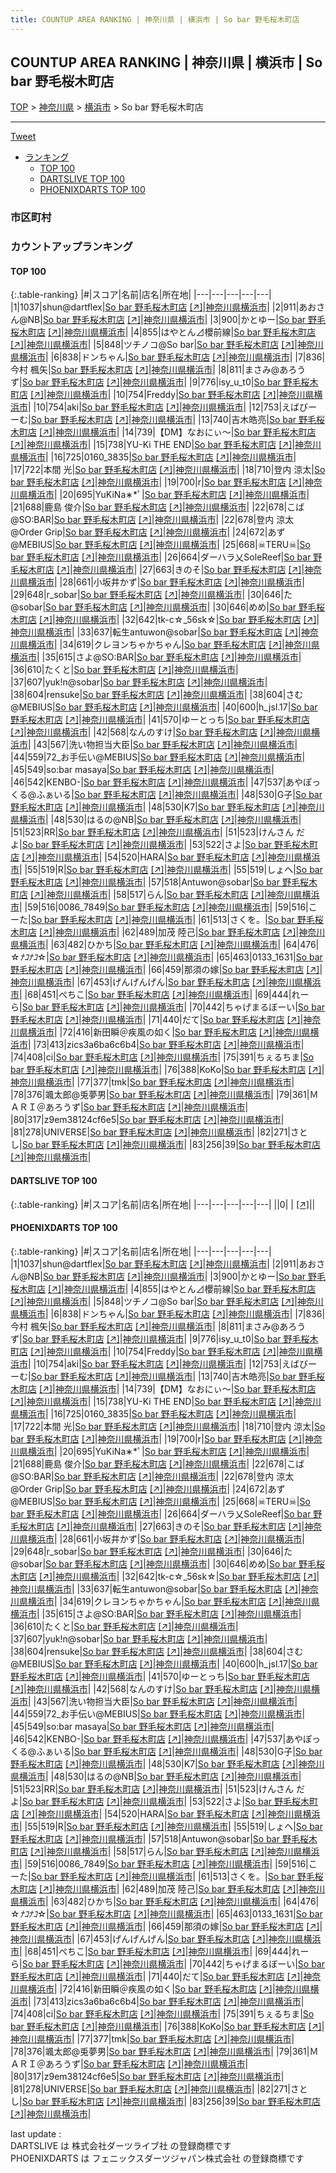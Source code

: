```yaml
---
title: COUNTUP AREA RANKING | 神奈川県 | 横浜市 | So bar 野毛桜木町店
---
```

## COUNTUP AREA RANKING | 神奈川県 | 横浜市 | So bar 野毛桜木町店

[TOP](/darts/rank/) > [神奈川県](/darts/rank/神奈川県/) > [横浜市](/darts/rank/神奈川県/横浜市/) > So bar 野毛桜木町店

___

<a href="https://twitter.com/share?ref_src=twsrc%5Etfw" data-text="COUNTUP AREA RANKING | 神奈川県横浜市So bar 野毛桜木町店" class="twitter-share-button" data-hashtags="DARTSLIVE,PHOENIXDARTS,darts,ダーツ" data-show-count="false">Tweet</a>

* [ランキング](#カウントアップランキング)
    * [TOP 100](#top-100)
    * [DARTSLIVE TOP 100](#dartslive-top-100)
    * [PHOENIXDARTS TOP 100](#phoenixdarts-top-100)

### 市区町村

<ul>

</ul>

### カウントアップランキング

#### TOP 100



{:.table-ranking}
|#|スコア|名前|店名|所在地|
|---|---|---|---|---|
|1|1037|<span class="rank-name-pd">shun@dartflex</span>|<a href="/darts/rank/shops/92137.html">So bar 野毛桜木町店</a> <a href="https://vs.phoenixdarts.com/jp/shop/shopDetailInfo/s_92137?s_seq=92137">[↗]</a>|<a href="/darts/rank/神奈川県/横浜市">神奈川県横浜市</a>|
|2|911|<span class="rank-name-pd">あおさん@NB</span>|<a href="/darts/rank/shops/92137.html">So bar 野毛桜木町店</a> <a href="https://vs.phoenixdarts.com/jp/shop/shopDetailInfo/s_92137?s_seq=92137">[↗]</a>|<a href="/darts/rank/神奈川県/横浜市">神奈川県横浜市</a>|
|3|900|<span class="rank-name-pd">かとゆー</span>|<a href="/darts/rank/shops/92137.html">So bar 野毛桜木町店</a> <a href="https://vs.phoenixdarts.com/jp/shop/shopDetailInfo/s_92137?s_seq=92137">[↗]</a>|<a href="/darts/rank/神奈川県/横浜市">神奈川県横浜市</a>|
|4|855|<span class="rank-name-pd">はやとん⊿櫻前線</span>|<a href="/darts/rank/shops/92137.html">So bar 野毛桜木町店</a> <a href="https://vs.phoenixdarts.com/jp/shop/shopDetailInfo/s_92137?s_seq=92137">[↗]</a>|<a href="/darts/rank/神奈川県/横浜市">神奈川県横浜市</a>|
|5|848|<span class="rank-name-pd">ツチノコ@So bar</span>|<a href="/darts/rank/shops/92137.html">So bar 野毛桜木町店</a> <a href="https://vs.phoenixdarts.com/jp/shop/shopDetailInfo/s_92137?s_seq=92137">[↗]</a>|<a href="/darts/rank/神奈川県/横浜市">神奈川県横浜市</a>|
|6|838|<span class="rank-name-pd">ドンちゃん</span>|<a href="/darts/rank/shops/92137.html">So bar 野毛桜木町店</a> <a href="https://vs.phoenixdarts.com/jp/shop/shopDetailInfo/s_92137?s_seq=92137">[↗]</a>|<a href="/darts/rank/神奈川県/横浜市">神奈川県横浜市</a>|
|7|836|<span class="rank-name-pd"><span class="pro-icon-pd"></span>今村 楓矢</span>|<a href="/darts/rank/shops/92137.html">So bar 野毛桜木町店</a> <a href="https://vs.phoenixdarts.com/jp/shop/shopDetailInfo/s_92137?s_seq=92137">[↗]</a>|<a href="/darts/rank/神奈川県/横浜市">神奈川県横浜市</a>|
|8|811|<span class="rank-name-pd">まさみ@あろうず</span>|<a href="/darts/rank/shops/92137.html">So bar 野毛桜木町店</a> <a href="https://vs.phoenixdarts.com/jp/shop/shopDetailInfo/s_92137?s_seq=92137">[↗]</a>|<a href="/darts/rank/神奈川県/横浜市">神奈川県横浜市</a>|
|9|776|<span class="rank-name-pd">isy_u_t0</span>|<a href="/darts/rank/shops/92137.html">So bar 野毛桜木町店</a> <a href="https://vs.phoenixdarts.com/jp/shop/shopDetailInfo/s_92137?s_seq=92137">[↗]</a>|<a href="/darts/rank/神奈川県/横浜市">神奈川県横浜市</a>|
|10|754|<span class="rank-name-pd">Freddy</span>|<a href="/darts/rank/shops/92137.html">So bar 野毛桜木町店</a> <a href="https://vs.phoenixdarts.com/jp/shop/shopDetailInfo/s_92137?s_seq=92137">[↗]</a>|<a href="/darts/rank/神奈川県/横浜市">神奈川県横浜市</a>|
|10|754|<span class="rank-name-pd">aki</span>|<a href="/darts/rank/shops/92137.html">So bar 野毛桜木町店</a> <a href="https://vs.phoenixdarts.com/jp/shop/shopDetailInfo/s_92137?s_seq=92137">[↗]</a>|<a href="/darts/rank/神奈川県/横浜市">神奈川県横浜市</a>|
|12|753|<span class="rank-name-pd">えばびーーむ</span>|<a href="/darts/rank/shops/92137.html">So bar 野毛桜木町店</a> <a href="https://vs.phoenixdarts.com/jp/shop/shopDetailInfo/s_92137?s_seq=92137">[↗]</a>|<a href="/darts/rank/神奈川県/横浜市">神奈川県横浜市</a>|
|13|740|<span class="rank-name-pd">吉木皓亮</span>|<a href="/darts/rank/shops/92137.html">So bar 野毛桜木町店</a> <a href="https://vs.phoenixdarts.com/jp/shop/shopDetailInfo/s_92137?s_seq=92137">[↗]</a>|<a href="/darts/rank/神奈川県/横浜市">神奈川県横浜市</a>|
|14|739|<span class="rank-name-pd">【DM】なおにぃ～</span>|<a href="/darts/rank/shops/92137.html">So bar 野毛桜木町店</a> <a href="https://vs.phoenixdarts.com/jp/shop/shopDetailInfo/s_92137?s_seq=92137">[↗]</a>|<a href="/darts/rank/神奈川県/横浜市">神奈川県横浜市</a>|
|15|738|<span class="rank-name-pd">YU-Ki THE END</span>|<a href="/darts/rank/shops/92137.html">So bar 野毛桜木町店</a> <a href="https://vs.phoenixdarts.com/jp/shop/shopDetailInfo/s_92137?s_seq=92137">[↗]</a>|<a href="/darts/rank/神奈川県/横浜市">神奈川県横浜市</a>|
|16|725|<span class="rank-name-pd">0160_3835</span>|<a href="/darts/rank/shops/92137.html">So bar 野毛桜木町店</a> <a href="https://vs.phoenixdarts.com/jp/shop/shopDetailInfo/s_92137?s_seq=92137">[↗]</a>|<a href="/darts/rank/神奈川県/横浜市">神奈川県横浜市</a>|
|17|722|<span class="rank-name-pd"><span class="pro-icon-pd"></span>本間 光</span>|<a href="/darts/rank/shops/92137.html">So bar 野毛桜木町店</a> <a href="https://vs.phoenixdarts.com/jp/shop/shopDetailInfo/s_92137?s_seq=92137">[↗]</a>|<a href="/darts/rank/神奈川県/横浜市">神奈川県横浜市</a>|
|18|710|<span class="rank-name-pd"><span class="pro-icon-pd"></span>登内 涼太</span>|<a href="/darts/rank/shops/92137.html">So bar 野毛桜木町店</a> <a href="https://vs.phoenixdarts.com/jp/shop/shopDetailInfo/s_92137?s_seq=92137">[↗]</a>|<a href="/darts/rank/神奈川県/横浜市">神奈川県横浜市</a>|
|19|700|<span class="rank-name-pd">r</span>|<a href="/darts/rank/shops/92137.html">So bar 野毛桜木町店</a> <a href="https://vs.phoenixdarts.com/jp/shop/shopDetailInfo/s_92137?s_seq=92137">[↗]</a>|<a href="/darts/rank/神奈川県/横浜市">神奈川県横浜市</a>|
|20|695|<span class="rank-name-pd">YuKiNa∗*ﾟ</span>|<a href="/darts/rank/shops/92137.html">So bar 野毛桜木町店</a> <a href="https://vs.phoenixdarts.com/jp/shop/shopDetailInfo/s_92137?s_seq=92137">[↗]</a>|<a href="/darts/rank/神奈川県/横浜市">神奈川県横浜市</a>|
|21|688|<span class="rank-name-pd"><span class="pro-icon-pd"></span>鹿島 俊介</span>|<a href="/darts/rank/shops/92137.html">So bar 野毛桜木町店</a> <a href="https://vs.phoenixdarts.com/jp/shop/shopDetailInfo/s_92137?s_seq=92137">[↗]</a>|<a href="/darts/rank/神奈川県/横浜市">神奈川県横浜市</a>|
|22|678|<span class="rank-name-pd">こば@SO:BAR</span>|<a href="/darts/rank/shops/92137.html">So bar 野毛桜木町店</a> <a href="https://vs.phoenixdarts.com/jp/shop/shopDetailInfo/s_92137?s_seq=92137">[↗]</a>|<a href="/darts/rank/神奈川県/横浜市">神奈川県横浜市</a>|
|22|678|<span class="rank-name-pd">登内 涼太@Order Grip</span>|<a href="/darts/rank/shops/92137.html">So bar 野毛桜木町店</a> <a href="https://vs.phoenixdarts.com/jp/shop/shopDetailInfo/s_92137?s_seq=92137">[↗]</a>|<a href="/darts/rank/神奈川県/横浜市">神奈川県横浜市</a>|
|24|672|<span class="rank-name-pd">あず@MEBIUS</span>|<a href="/darts/rank/shops/92137.html">So bar 野毛桜木町店</a> <a href="https://vs.phoenixdarts.com/jp/shop/shopDetailInfo/s_92137?s_seq=92137">[↗]</a>|<a href="/darts/rank/神奈川県/横浜市">神奈川県横浜市</a>|
|25|668|<span class="rank-name-pd">☠TERU☠</span>|<a href="/darts/rank/shops/92137.html">So bar 野毛桜木町店</a> <a href="https://vs.phoenixdarts.com/jp/shop/shopDetailInfo/s_92137?s_seq=92137">[↗]</a>|<a href="/darts/rank/神奈川県/横浜市">神奈川県横浜市</a>|
|26|664|<span class="rank-name-pd">ダーハラ乂SoleReef</span>|<a href="/darts/rank/shops/92137.html">So bar 野毛桜木町店</a> <a href="https://vs.phoenixdarts.com/jp/shop/shopDetailInfo/s_92137?s_seq=92137">[↗]</a>|<a href="/darts/rank/神奈川県/横浜市">神奈川県横浜市</a>|
|27|663|<span class="rank-name-pd">きのそ</span>|<a href="/darts/rank/shops/92137.html">So bar 野毛桜木町店</a> <a href="https://vs.phoenixdarts.com/jp/shop/shopDetailInfo/s_92137?s_seq=92137">[↗]</a>|<a href="/darts/rank/神奈川県/横浜市">神奈川県横浜市</a>|
|28|661|<span class="rank-name-pd">小坂井かず</span>|<a href="/darts/rank/shops/92137.html">So bar 野毛桜木町店</a> <a href="https://vs.phoenixdarts.com/jp/shop/shopDetailInfo/s_92137?s_seq=92137">[↗]</a>|<a href="/darts/rank/神奈川県/横浜市">神奈川県横浜市</a>|
|29|648|<span class="rank-name-pd">r_sobar</span>|<a href="/darts/rank/shops/92137.html">So bar 野毛桜木町店</a> <a href="https://vs.phoenixdarts.com/jp/shop/shopDetailInfo/s_92137?s_seq=92137">[↗]</a>|<a href="/darts/rank/神奈川県/横浜市">神奈川県横浜市</a>|
|30|646|<span class="rank-name-pd">た@sobar</span>|<a href="/darts/rank/shops/92137.html">So bar 野毛桜木町店</a> <a href="https://vs.phoenixdarts.com/jp/shop/shopDetailInfo/s_92137?s_seq=92137">[↗]</a>|<a href="/darts/rank/神奈川県/横浜市">神奈川県横浜市</a>|
|30|646|<span class="rank-name-pd">めめ</span>|<a href="/darts/rank/shops/92137.html">So bar 野毛桜木町店</a> <a href="https://vs.phoenixdarts.com/jp/shop/shopDetailInfo/s_92137?s_seq=92137">[↗]</a>|<a href="/darts/rank/神奈川県/横浜市">神奈川県横浜市</a>|
|32|642|<span class="rank-name-pd">tk-c☆_56sk☆</span>|<a href="/darts/rank/shops/92137.html">So bar 野毛桜木町店</a> <a href="https://vs.phoenixdarts.com/jp/shop/shopDetailInfo/s_92137?s_seq=92137">[↗]</a>|<a href="/darts/rank/神奈川県/横浜市">神奈川県横浜市</a>|
|33|637|<span class="rank-name-pd">転生antuwon@sobar</span>|<a href="/darts/rank/shops/92137.html">So bar 野毛桜木町店</a> <a href="https://vs.phoenixdarts.com/jp/shop/shopDetailInfo/s_92137?s_seq=92137">[↗]</a>|<a href="/darts/rank/神奈川県/横浜市">神奈川県横浜市</a>|
|34|619|<span class="rank-name-pd">クレヨンちゃかちゃん</span>|<a href="/darts/rank/shops/92137.html">So bar 野毛桜木町店</a> <a href="https://vs.phoenixdarts.com/jp/shop/shopDetailInfo/s_92137?s_seq=92137">[↗]</a>|<a href="/darts/rank/神奈川県/横浜市">神奈川県横浜市</a>|
|35|615|<span class="rank-name-pd">さよ@SO:BAR</span>|<a href="/darts/rank/shops/92137.html">So bar 野毛桜木町店</a> <a href="https://vs.phoenixdarts.com/jp/shop/shopDetailInfo/s_92137?s_seq=92137">[↗]</a>|<a href="/darts/rank/神奈川県/横浜市">神奈川県横浜市</a>|
|36|610|<span class="rank-name-pd">たくと</span>|<a href="/darts/rank/shops/92137.html">So bar 野毛桜木町店</a> <a href="https://vs.phoenixdarts.com/jp/shop/shopDetailInfo/s_92137?s_seq=92137">[↗]</a>|<a href="/darts/rank/神奈川県/横浜市">神奈川県横浜市</a>|
|37|607|<span class="rank-name-pd">yuk!n@sobar</span>|<a href="/darts/rank/shops/92137.html">So bar 野毛桜木町店</a> <a href="https://vs.phoenixdarts.com/jp/shop/shopDetailInfo/s_92137?s_seq=92137">[↗]</a>|<a href="/darts/rank/神奈川県/横浜市">神奈川県横浜市</a>|
|38|604|<span class="rank-name-pd">rensuke</span>|<a href="/darts/rank/shops/92137.html">So bar 野毛桜木町店</a> <a href="https://vs.phoenixdarts.com/jp/shop/shopDetailInfo/s_92137?s_seq=92137">[↗]</a>|<a href="/darts/rank/神奈川県/横浜市">神奈川県横浜市</a>|
|38|604|<span class="rank-name-pd">さむ@MEBIUS</span>|<a href="/darts/rank/shops/92137.html">So bar 野毛桜木町店</a> <a href="https://vs.phoenixdarts.com/jp/shop/shopDetailInfo/s_92137?s_seq=92137">[↗]</a>|<a href="/darts/rank/神奈川県/横浜市">神奈川県横浜市</a>|
|40|600|<span class="rank-name-pd">h_jsl.17</span>|<a href="/darts/rank/shops/92137.html">So bar 野毛桜木町店</a> <a href="https://vs.phoenixdarts.com/jp/shop/shopDetailInfo/s_92137?s_seq=92137">[↗]</a>|<a href="/darts/rank/神奈川県/横浜市">神奈川県横浜市</a>|
|41|570|<span class="rank-name-pd">ゆーとっち</span>|<a href="/darts/rank/shops/92137.html">So bar 野毛桜木町店</a> <a href="https://vs.phoenixdarts.com/jp/shop/shopDetailInfo/s_92137?s_seq=92137">[↗]</a>|<a href="/darts/rank/神奈川県/横浜市">神奈川県横浜市</a>|
|42|568|<span class="rank-name-pd">なんのすけ</span>|<a href="/darts/rank/shops/92137.html">So bar 野毛桜木町店</a> <a href="https://vs.phoenixdarts.com/jp/shop/shopDetailInfo/s_92137?s_seq=92137">[↗]</a>|<a href="/darts/rank/神奈川県/横浜市">神奈川県横浜市</a>|
|43|567|<span class="rank-name-pd">洗い物担当大臣</span>|<a href="/darts/rank/shops/92137.html">So bar 野毛桜木町店</a> <a href="https://vs.phoenixdarts.com/jp/shop/shopDetailInfo/s_92137?s_seq=92137">[↗]</a>|<a href="/darts/rank/神奈川県/横浜市">神奈川県横浜市</a>|
|44|559|<span class="rank-name-pd">72_お手伝い@MEBIUS</span>|<a href="/darts/rank/shops/92137.html">So bar 野毛桜木町店</a> <a href="https://vs.phoenixdarts.com/jp/shop/shopDetailInfo/s_92137?s_seq=92137">[↗]</a>|<a href="/darts/rank/神奈川県/横浜市">神奈川県横浜市</a>|
|45|549|<span class="rank-name-pd">so:bar masaya</span>|<a href="/darts/rank/shops/92137.html">So bar 野毛桜木町店</a> <a href="https://vs.phoenixdarts.com/jp/shop/shopDetailInfo/s_92137?s_seq=92137">[↗]</a>|<a href="/darts/rank/神奈川県/横浜市">神奈川県横浜市</a>|
|46|542|<span class="rank-name-pd">KENBO-</span>|<a href="/darts/rank/shops/92137.html">So bar 野毛桜木町店</a> <a href="https://vs.phoenixdarts.com/jp/shop/shopDetailInfo/s_92137?s_seq=92137">[↗]</a>|<a href="/darts/rank/神奈川県/横浜市">神奈川県横浜市</a>|
|47|537|<span class="rank-name-pd">あやぽっくる@ふぁいる</span>|<a href="/darts/rank/shops/92137.html">So bar 野毛桜木町店</a> <a href="https://vs.phoenixdarts.com/jp/shop/shopDetailInfo/s_92137?s_seq=92137">[↗]</a>|<a href="/darts/rank/神奈川県/横浜市">神奈川県横浜市</a>|
|48|530|<span class="rank-name-pd">G子</span>|<a href="/darts/rank/shops/92137.html">So bar 野毛桜木町店</a> <a href="https://vs.phoenixdarts.com/jp/shop/shopDetailInfo/s_92137?s_seq=92137">[↗]</a>|<a href="/darts/rank/神奈川県/横浜市">神奈川県横浜市</a>|
|48|530|<span class="rank-name-pd">K7</span>|<a href="/darts/rank/shops/92137.html">So bar 野毛桜木町店</a> <a href="https://vs.phoenixdarts.com/jp/shop/shopDetailInfo/s_92137?s_seq=92137">[↗]</a>|<a href="/darts/rank/神奈川県/横浜市">神奈川県横浜市</a>|
|48|530|<span class="rank-name-pd">はるの@NB</span>|<a href="/darts/rank/shops/92137.html">So bar 野毛桜木町店</a> <a href="https://vs.phoenixdarts.com/jp/shop/shopDetailInfo/s_92137?s_seq=92137">[↗]</a>|<a href="/darts/rank/神奈川県/横浜市">神奈川県横浜市</a>|
|51|523|<span class="rank-name-pd">RR</span>|<a href="/darts/rank/shops/92137.html">So bar 野毛桜木町店</a> <a href="https://vs.phoenixdarts.com/jp/shop/shopDetailInfo/s_92137?s_seq=92137">[↗]</a>|<a href="/darts/rank/神奈川県/横浜市">神奈川県横浜市</a>|
|51|523|<span class="rank-name-pd">けんさん だよ</span>|<a href="/darts/rank/shops/92137.html">So bar 野毛桜木町店</a> <a href="https://vs.phoenixdarts.com/jp/shop/shopDetailInfo/s_92137?s_seq=92137">[↗]</a>|<a href="/darts/rank/神奈川県/横浜市">神奈川県横浜市</a>|
|53|522|<span class="rank-name-pd">さよ</span>|<a href="/darts/rank/shops/92137.html">So bar 野毛桜木町店</a> <a href="https://vs.phoenixdarts.com/jp/shop/shopDetailInfo/s_92137?s_seq=92137">[↗]</a>|<a href="/darts/rank/神奈川県/横浜市">神奈川県横浜市</a>|
|54|520|<span class="rank-name-pd">HARA</span>|<a href="/darts/rank/shops/92137.html">So bar 野毛桜木町店</a> <a href="https://vs.phoenixdarts.com/jp/shop/shopDetailInfo/s_92137?s_seq=92137">[↗]</a>|<a href="/darts/rank/神奈川県/横浜市">神奈川県横浜市</a>|
|55|519|<span class="rank-name-pd">R</span>|<a href="/darts/rank/shops/92137.html">So bar 野毛桜木町店</a> <a href="https://vs.phoenixdarts.com/jp/shop/shopDetailInfo/s_92137?s_seq=92137">[↗]</a>|<a href="/darts/rank/神奈川県/横浜市">神奈川県横浜市</a>|
|55|519|<span class="rank-name-pd">しょへ</span>|<a href="/darts/rank/shops/92137.html">So bar 野毛桜木町店</a> <a href="https://vs.phoenixdarts.com/jp/shop/shopDetailInfo/s_92137?s_seq=92137">[↗]</a>|<a href="/darts/rank/神奈川県/横浜市">神奈川県横浜市</a>|
|57|518|<span class="rank-name-pd">Antuwon@sobar</span>|<a href="/darts/rank/shops/92137.html">So bar 野毛桜木町店</a> <a href="https://vs.phoenixdarts.com/jp/shop/shopDetailInfo/s_92137?s_seq=92137">[↗]</a>|<a href="/darts/rank/神奈川県/横浜市">神奈川県横浜市</a>|
|58|517|<span class="rank-name-pd">らん</span>|<a href="/darts/rank/shops/92137.html">So bar 野毛桜木町店</a> <a href="https://vs.phoenixdarts.com/jp/shop/shopDetailInfo/s_92137?s_seq=92137">[↗]</a>|<a href="/darts/rank/神奈川県/横浜市">神奈川県横浜市</a>|
|59|516|<span class="rank-name-pd">0086_7849</span>|<a href="/darts/rank/shops/92137.html">So bar 野毛桜木町店</a> <a href="https://vs.phoenixdarts.com/jp/shop/shopDetailInfo/s_92137?s_seq=92137">[↗]</a>|<a href="/darts/rank/神奈川県/横浜市">神奈川県横浜市</a>|
|59|516|<span class="rank-name-pd">こーた</span>|<a href="/darts/rank/shops/92137.html">So bar 野毛桜木町店</a> <a href="https://vs.phoenixdarts.com/jp/shop/shopDetailInfo/s_92137?s_seq=92137">[↗]</a>|<a href="/darts/rank/神奈川県/横浜市">神奈川県横浜市</a>|
|61|513|<span class="rank-name-pd">さくを。</span>|<a href="/darts/rank/shops/92137.html">So bar 野毛桜木町店</a> <a href="https://vs.phoenixdarts.com/jp/shop/shopDetailInfo/s_92137?s_seq=92137">[↗]</a>|<a href="/darts/rank/神奈川県/横浜市">神奈川県横浜市</a>|
|62|489|<span class="rank-name-pd"><span class="pro-icon-pd"></span>加茂 陸己</span>|<a href="/darts/rank/shops/92137.html">So bar 野毛桜木町店</a> <a href="https://vs.phoenixdarts.com/jp/shop/shopDetailInfo/s_92137?s_seq=92137">[↗]</a>|<a href="/darts/rank/神奈川県/横浜市">神奈川県横浜市</a>|
|63|482|<span class="rank-name-pd">ひかち</span>|<a href="/darts/rank/shops/92137.html">So bar 野毛桜木町店</a> <a href="https://vs.phoenixdarts.com/jp/shop/shopDetailInfo/s_92137?s_seq=92137">[↗]</a>|<a href="/darts/rank/神奈川県/横浜市">神奈川県横浜市</a>|
|64|476|<span class="rank-name-pd">☆*ﾅｺﾅｺ*☆</span>|<a href="/darts/rank/shops/92137.html">So bar 野毛桜木町店</a> <a href="https://vs.phoenixdarts.com/jp/shop/shopDetailInfo/s_92137?s_seq=92137">[↗]</a>|<a href="/darts/rank/神奈川県/横浜市">神奈川県横浜市</a>|
|65|463|<span class="rank-name-pd">0133_1631</span>|<a href="/darts/rank/shops/92137.html">So bar 野毛桜木町店</a> <a href="https://vs.phoenixdarts.com/jp/shop/shopDetailInfo/s_92137?s_seq=92137">[↗]</a>|<a href="/darts/rank/神奈川県/横浜市">神奈川県横浜市</a>|
|66|459|<span class="rank-name-pd">那須の嫁</span>|<a href="/darts/rank/shops/92137.html">So bar 野毛桜木町店</a> <a href="https://vs.phoenixdarts.com/jp/shop/shopDetailInfo/s_92137?s_seq=92137">[↗]</a>|<a href="/darts/rank/神奈川県/横浜市">神奈川県横浜市</a>|
|67|453|<span class="rank-name-pd">げんげんげん</span>|<a href="/darts/rank/shops/92137.html">So bar 野毛桜木町店</a> <a href="https://vs.phoenixdarts.com/jp/shop/shopDetailInfo/s_92137?s_seq=92137">[↗]</a>|<a href="/darts/rank/神奈川県/横浜市">神奈川県横浜市</a>|
|68|451|<span class="rank-name-pd">ぺちこ</span>|<a href="/darts/rank/shops/92137.html">So bar 野毛桜木町店</a> <a href="https://vs.phoenixdarts.com/jp/shop/shopDetailInfo/s_92137?s_seq=92137">[↗]</a>|<a href="/darts/rank/神奈川県/横浜市">神奈川県横浜市</a>|
|69|444|<span class="rank-name-pd">れーら</span>|<a href="/darts/rank/shops/92137.html">So bar 野毛桜木町店</a> <a href="https://vs.phoenixdarts.com/jp/shop/shopDetailInfo/s_92137?s_seq=92137">[↗]</a>|<a href="/darts/rank/神奈川県/横浜市">神奈川県横浜市</a>|
|70|442|<span class="rank-name-pd">ちゃげまるぼーい</span>|<a href="/darts/rank/shops/92137.html">So bar 野毛桜木町店</a> <a href="https://vs.phoenixdarts.com/jp/shop/shopDetailInfo/s_92137?s_seq=92137">[↗]</a>|<a href="/darts/rank/神奈川県/横浜市">神奈川県横浜市</a>|
|71|440|<span class="rank-name-pd">だて</span>|<a href="/darts/rank/shops/92137.html">So bar 野毛桜木町店</a> <a href="https://vs.phoenixdarts.com/jp/shop/shopDetailInfo/s_92137?s_seq=92137">[↗]</a>|<a href="/darts/rank/神奈川県/横浜市">神奈川県横浜市</a>|
|72|416|<span class="rank-name-pd">新田瞬＠疾風の如く</span>|<a href="/darts/rank/shops/92137.html">So bar 野毛桜木町店</a> <a href="https://vs.phoenixdarts.com/jp/shop/shopDetailInfo/s_92137?s_seq=92137">[↗]</a>|<a href="/darts/rank/神奈川県/横浜市">神奈川県横浜市</a>|
|73|413|<span class="rank-name-pd">zics3a6ba6c6b4</span>|<a href="/darts/rank/shops/92137.html">So bar 野毛桜木町店</a> <a href="https://vs.phoenixdarts.com/jp/shop/shopDetailInfo/s_92137?s_seq=92137">[↗]</a>|<a href="/darts/rank/神奈川県/横浜市">神奈川県横浜市</a>|
|74|408|<span class="rank-name-pd">ci</span>|<a href="/darts/rank/shops/92137.html">So bar 野毛桜木町店</a> <a href="https://vs.phoenixdarts.com/jp/shop/shopDetailInfo/s_92137?s_seq=92137">[↗]</a>|<a href="/darts/rank/神奈川県/横浜市">神奈川県横浜市</a>|
|75|391|<span class="rank-name-pd">ちぇるちま</span>|<a href="/darts/rank/shops/92137.html">So bar 野毛桜木町店</a> <a href="https://vs.phoenixdarts.com/jp/shop/shopDetailInfo/s_92137?s_seq=92137">[↗]</a>|<a href="/darts/rank/神奈川県/横浜市">神奈川県横浜市</a>|
|76|388|<span class="rank-name-pd">KoKo</span>|<a href="/darts/rank/shops/92137.html">So bar 野毛桜木町店</a> <a href="https://vs.phoenixdarts.com/jp/shop/shopDetailInfo/s_92137?s_seq=92137">[↗]</a>|<a href="/darts/rank/神奈川県/横浜市">神奈川県横浜市</a>|
|77|377|<span class="rank-name-pd">tmk</span>|<a href="/darts/rank/shops/92137.html">So bar 野毛桜木町店</a> <a href="https://vs.phoenixdarts.com/jp/shop/shopDetailInfo/s_92137?s_seq=92137">[↗]</a>|<a href="/darts/rank/神奈川県/横浜市">神奈川県横浜市</a>|
|78|376|<span class="rank-name-pd">颯太郎@兎夢男</span>|<a href="/darts/rank/shops/92137.html">So bar 野毛桜木町店</a> <a href="https://vs.phoenixdarts.com/jp/shop/shopDetailInfo/s_92137?s_seq=92137">[↗]</a>|<a href="/darts/rank/神奈川県/横浜市">神奈川県横浜市</a>|
|79|361|<span class="rank-name-pd">ＭＡＲＩ＠あろうず</span>|<a href="/darts/rank/shops/92137.html">So bar 野毛桜木町店</a> <a href="https://vs.phoenixdarts.com/jp/shop/shopDetailInfo/s_92137?s_seq=92137">[↗]</a>|<a href="/darts/rank/神奈川県/横浜市">神奈川県横浜市</a>|
|80|317|<span class="rank-name-pd">z9em38124cf6e5</span>|<a href="/darts/rank/shops/92137.html">So bar 野毛桜木町店</a> <a href="https://vs.phoenixdarts.com/jp/shop/shopDetailInfo/s_92137?s_seq=92137">[↗]</a>|<a href="/darts/rank/神奈川県/横浜市">神奈川県横浜市</a>|
|81|278|<span class="rank-name-pd">UNIVERSE</span>|<a href="/darts/rank/shops/92137.html">So bar 野毛桜木町店</a> <a href="https://vs.phoenixdarts.com/jp/shop/shopDetailInfo/s_92137?s_seq=92137">[↗]</a>|<a href="/darts/rank/神奈川県/横浜市">神奈川県横浜市</a>|
|82|271|<span class="rank-name-pd">さとし</span>|<a href="/darts/rank/shops/92137.html">So bar 野毛桜木町店</a> <a href="https://vs.phoenixdarts.com/jp/shop/shopDetailInfo/s_92137?s_seq=92137">[↗]</a>|<a href="/darts/rank/神奈川県/横浜市">神奈川県横浜市</a>|
|83|256|<span class="rank-name-pd">39</span>|<a href="/darts/rank/shops/92137.html">So bar 野毛桜木町店</a> <a href="https://vs.phoenixdarts.com/jp/shop/shopDetailInfo/s_92137?s_seq=92137">[↗]</a>|<a href="/darts/rank/神奈川県/横浜市">神奈川県横浜市</a>|


#### DARTSLIVE TOP 100



{:.table-ranking}
|#|スコア|名前|店名|所在地|
|---|---|---|---|---|
||0|<span class="rank-name-dl"> </span>|<a href="/darts/rank/shops/.html"></a> <a href="">[↗]</a>|<a href="/darts/rank//"></a>|


#### PHOENIXDARTS TOP 100



{:.table-ranking}
|#|スコア|名前|店名|所在地|
|---|---|---|---|---|
|1|1037|<span class="rank-name-pd">shun@dartflex</span>|<a href="/darts/rank/shops/92137.html">So bar 野毛桜木町店</a> <a href="https://vs.phoenixdarts.com/jp/shop/shopDetailInfo/s_92137?s_seq=92137">[↗]</a>|<a href="/darts/rank/神奈川県/横浜市">神奈川県横浜市</a>|
|2|911|<span class="rank-name-pd">あおさん@NB</span>|<a href="/darts/rank/shops/92137.html">So bar 野毛桜木町店</a> <a href="https://vs.phoenixdarts.com/jp/shop/shopDetailInfo/s_92137?s_seq=92137">[↗]</a>|<a href="/darts/rank/神奈川県/横浜市">神奈川県横浜市</a>|
|3|900|<span class="rank-name-pd">かとゆー</span>|<a href="/darts/rank/shops/92137.html">So bar 野毛桜木町店</a> <a href="https://vs.phoenixdarts.com/jp/shop/shopDetailInfo/s_92137?s_seq=92137">[↗]</a>|<a href="/darts/rank/神奈川県/横浜市">神奈川県横浜市</a>|
|4|855|<span class="rank-name-pd">はやとん⊿櫻前線</span>|<a href="/darts/rank/shops/92137.html">So bar 野毛桜木町店</a> <a href="https://vs.phoenixdarts.com/jp/shop/shopDetailInfo/s_92137?s_seq=92137">[↗]</a>|<a href="/darts/rank/神奈川県/横浜市">神奈川県横浜市</a>|
|5|848|<span class="rank-name-pd">ツチノコ@So bar</span>|<a href="/darts/rank/shops/92137.html">So bar 野毛桜木町店</a> <a href="https://vs.phoenixdarts.com/jp/shop/shopDetailInfo/s_92137?s_seq=92137">[↗]</a>|<a href="/darts/rank/神奈川県/横浜市">神奈川県横浜市</a>|
|6|838|<span class="rank-name-pd">ドンちゃん</span>|<a href="/darts/rank/shops/92137.html">So bar 野毛桜木町店</a> <a href="https://vs.phoenixdarts.com/jp/shop/shopDetailInfo/s_92137?s_seq=92137">[↗]</a>|<a href="/darts/rank/神奈川県/横浜市">神奈川県横浜市</a>|
|7|836|<span class="rank-name-pd"><span class="pro-icon-pd"></span>今村 楓矢</span>|<a href="/darts/rank/shops/92137.html">So bar 野毛桜木町店</a> <a href="https://vs.phoenixdarts.com/jp/shop/shopDetailInfo/s_92137?s_seq=92137">[↗]</a>|<a href="/darts/rank/神奈川県/横浜市">神奈川県横浜市</a>|
|8|811|<span class="rank-name-pd">まさみ@あろうず</span>|<a href="/darts/rank/shops/92137.html">So bar 野毛桜木町店</a> <a href="https://vs.phoenixdarts.com/jp/shop/shopDetailInfo/s_92137?s_seq=92137">[↗]</a>|<a href="/darts/rank/神奈川県/横浜市">神奈川県横浜市</a>|
|9|776|<span class="rank-name-pd">isy_u_t0</span>|<a href="/darts/rank/shops/92137.html">So bar 野毛桜木町店</a> <a href="https://vs.phoenixdarts.com/jp/shop/shopDetailInfo/s_92137?s_seq=92137">[↗]</a>|<a href="/darts/rank/神奈川県/横浜市">神奈川県横浜市</a>|
|10|754|<span class="rank-name-pd">Freddy</span>|<a href="/darts/rank/shops/92137.html">So bar 野毛桜木町店</a> <a href="https://vs.phoenixdarts.com/jp/shop/shopDetailInfo/s_92137?s_seq=92137">[↗]</a>|<a href="/darts/rank/神奈川県/横浜市">神奈川県横浜市</a>|
|10|754|<span class="rank-name-pd">aki</span>|<a href="/darts/rank/shops/92137.html">So bar 野毛桜木町店</a> <a href="https://vs.phoenixdarts.com/jp/shop/shopDetailInfo/s_92137?s_seq=92137">[↗]</a>|<a href="/darts/rank/神奈川県/横浜市">神奈川県横浜市</a>|
|12|753|<span class="rank-name-pd">えばびーーむ</span>|<a href="/darts/rank/shops/92137.html">So bar 野毛桜木町店</a> <a href="https://vs.phoenixdarts.com/jp/shop/shopDetailInfo/s_92137?s_seq=92137">[↗]</a>|<a href="/darts/rank/神奈川県/横浜市">神奈川県横浜市</a>|
|13|740|<span class="rank-name-pd">吉木皓亮</span>|<a href="/darts/rank/shops/92137.html">So bar 野毛桜木町店</a> <a href="https://vs.phoenixdarts.com/jp/shop/shopDetailInfo/s_92137?s_seq=92137">[↗]</a>|<a href="/darts/rank/神奈川県/横浜市">神奈川県横浜市</a>|
|14|739|<span class="rank-name-pd">【DM】なおにぃ～</span>|<a href="/darts/rank/shops/92137.html">So bar 野毛桜木町店</a> <a href="https://vs.phoenixdarts.com/jp/shop/shopDetailInfo/s_92137?s_seq=92137">[↗]</a>|<a href="/darts/rank/神奈川県/横浜市">神奈川県横浜市</a>|
|15|738|<span class="rank-name-pd">YU-Ki THE END</span>|<a href="/darts/rank/shops/92137.html">So bar 野毛桜木町店</a> <a href="https://vs.phoenixdarts.com/jp/shop/shopDetailInfo/s_92137?s_seq=92137">[↗]</a>|<a href="/darts/rank/神奈川県/横浜市">神奈川県横浜市</a>|
|16|725|<span class="rank-name-pd">0160_3835</span>|<a href="/darts/rank/shops/92137.html">So bar 野毛桜木町店</a> <a href="https://vs.phoenixdarts.com/jp/shop/shopDetailInfo/s_92137?s_seq=92137">[↗]</a>|<a href="/darts/rank/神奈川県/横浜市">神奈川県横浜市</a>|
|17|722|<span class="rank-name-pd"><span class="pro-icon-pd"></span>本間 光</span>|<a href="/darts/rank/shops/92137.html">So bar 野毛桜木町店</a> <a href="https://vs.phoenixdarts.com/jp/shop/shopDetailInfo/s_92137?s_seq=92137">[↗]</a>|<a href="/darts/rank/神奈川県/横浜市">神奈川県横浜市</a>|
|18|710|<span class="rank-name-pd"><span class="pro-icon-pd"></span>登内 涼太</span>|<a href="/darts/rank/shops/92137.html">So bar 野毛桜木町店</a> <a href="https://vs.phoenixdarts.com/jp/shop/shopDetailInfo/s_92137?s_seq=92137">[↗]</a>|<a href="/darts/rank/神奈川県/横浜市">神奈川県横浜市</a>|
|19|700|<span class="rank-name-pd">r</span>|<a href="/darts/rank/shops/92137.html">So bar 野毛桜木町店</a> <a href="https://vs.phoenixdarts.com/jp/shop/shopDetailInfo/s_92137?s_seq=92137">[↗]</a>|<a href="/darts/rank/神奈川県/横浜市">神奈川県横浜市</a>|
|20|695|<span class="rank-name-pd">YuKiNa∗*ﾟ</span>|<a href="/darts/rank/shops/92137.html">So bar 野毛桜木町店</a> <a href="https://vs.phoenixdarts.com/jp/shop/shopDetailInfo/s_92137?s_seq=92137">[↗]</a>|<a href="/darts/rank/神奈川県/横浜市">神奈川県横浜市</a>|
|21|688|<span class="rank-name-pd"><span class="pro-icon-pd"></span>鹿島 俊介</span>|<a href="/darts/rank/shops/92137.html">So bar 野毛桜木町店</a> <a href="https://vs.phoenixdarts.com/jp/shop/shopDetailInfo/s_92137?s_seq=92137">[↗]</a>|<a href="/darts/rank/神奈川県/横浜市">神奈川県横浜市</a>|
|22|678|<span class="rank-name-pd">こば@SO:BAR</span>|<a href="/darts/rank/shops/92137.html">So bar 野毛桜木町店</a> <a href="https://vs.phoenixdarts.com/jp/shop/shopDetailInfo/s_92137?s_seq=92137">[↗]</a>|<a href="/darts/rank/神奈川県/横浜市">神奈川県横浜市</a>|
|22|678|<span class="rank-name-pd">登内 涼太@Order Grip</span>|<a href="/darts/rank/shops/92137.html">So bar 野毛桜木町店</a> <a href="https://vs.phoenixdarts.com/jp/shop/shopDetailInfo/s_92137?s_seq=92137">[↗]</a>|<a href="/darts/rank/神奈川県/横浜市">神奈川県横浜市</a>|
|24|672|<span class="rank-name-pd">あず@MEBIUS</span>|<a href="/darts/rank/shops/92137.html">So bar 野毛桜木町店</a> <a href="https://vs.phoenixdarts.com/jp/shop/shopDetailInfo/s_92137?s_seq=92137">[↗]</a>|<a href="/darts/rank/神奈川県/横浜市">神奈川県横浜市</a>|
|25|668|<span class="rank-name-pd">☠TERU☠</span>|<a href="/darts/rank/shops/92137.html">So bar 野毛桜木町店</a> <a href="https://vs.phoenixdarts.com/jp/shop/shopDetailInfo/s_92137?s_seq=92137">[↗]</a>|<a href="/darts/rank/神奈川県/横浜市">神奈川県横浜市</a>|
|26|664|<span class="rank-name-pd">ダーハラ乂SoleReef</span>|<a href="/darts/rank/shops/92137.html">So bar 野毛桜木町店</a> <a href="https://vs.phoenixdarts.com/jp/shop/shopDetailInfo/s_92137?s_seq=92137">[↗]</a>|<a href="/darts/rank/神奈川県/横浜市">神奈川県横浜市</a>|
|27|663|<span class="rank-name-pd">きのそ</span>|<a href="/darts/rank/shops/92137.html">So bar 野毛桜木町店</a> <a href="https://vs.phoenixdarts.com/jp/shop/shopDetailInfo/s_92137?s_seq=92137">[↗]</a>|<a href="/darts/rank/神奈川県/横浜市">神奈川県横浜市</a>|
|28|661|<span class="rank-name-pd">小坂井かず</span>|<a href="/darts/rank/shops/92137.html">So bar 野毛桜木町店</a> <a href="https://vs.phoenixdarts.com/jp/shop/shopDetailInfo/s_92137?s_seq=92137">[↗]</a>|<a href="/darts/rank/神奈川県/横浜市">神奈川県横浜市</a>|
|29|648|<span class="rank-name-pd">r_sobar</span>|<a href="/darts/rank/shops/92137.html">So bar 野毛桜木町店</a> <a href="https://vs.phoenixdarts.com/jp/shop/shopDetailInfo/s_92137?s_seq=92137">[↗]</a>|<a href="/darts/rank/神奈川県/横浜市">神奈川県横浜市</a>|
|30|646|<span class="rank-name-pd">た@sobar</span>|<a href="/darts/rank/shops/92137.html">So bar 野毛桜木町店</a> <a href="https://vs.phoenixdarts.com/jp/shop/shopDetailInfo/s_92137?s_seq=92137">[↗]</a>|<a href="/darts/rank/神奈川県/横浜市">神奈川県横浜市</a>|
|30|646|<span class="rank-name-pd">めめ</span>|<a href="/darts/rank/shops/92137.html">So bar 野毛桜木町店</a> <a href="https://vs.phoenixdarts.com/jp/shop/shopDetailInfo/s_92137?s_seq=92137">[↗]</a>|<a href="/darts/rank/神奈川県/横浜市">神奈川県横浜市</a>|
|32|642|<span class="rank-name-pd">tk-c☆_56sk☆</span>|<a href="/darts/rank/shops/92137.html">So bar 野毛桜木町店</a> <a href="https://vs.phoenixdarts.com/jp/shop/shopDetailInfo/s_92137?s_seq=92137">[↗]</a>|<a href="/darts/rank/神奈川県/横浜市">神奈川県横浜市</a>|
|33|637|<span class="rank-name-pd">転生antuwon@sobar</span>|<a href="/darts/rank/shops/92137.html">So bar 野毛桜木町店</a> <a href="https://vs.phoenixdarts.com/jp/shop/shopDetailInfo/s_92137?s_seq=92137">[↗]</a>|<a href="/darts/rank/神奈川県/横浜市">神奈川県横浜市</a>|
|34|619|<span class="rank-name-pd">クレヨンちゃかちゃん</span>|<a href="/darts/rank/shops/92137.html">So bar 野毛桜木町店</a> <a href="https://vs.phoenixdarts.com/jp/shop/shopDetailInfo/s_92137?s_seq=92137">[↗]</a>|<a href="/darts/rank/神奈川県/横浜市">神奈川県横浜市</a>|
|35|615|<span class="rank-name-pd">さよ@SO:BAR</span>|<a href="/darts/rank/shops/92137.html">So bar 野毛桜木町店</a> <a href="https://vs.phoenixdarts.com/jp/shop/shopDetailInfo/s_92137?s_seq=92137">[↗]</a>|<a href="/darts/rank/神奈川県/横浜市">神奈川県横浜市</a>|
|36|610|<span class="rank-name-pd">たくと</span>|<a href="/darts/rank/shops/92137.html">So bar 野毛桜木町店</a> <a href="https://vs.phoenixdarts.com/jp/shop/shopDetailInfo/s_92137?s_seq=92137">[↗]</a>|<a href="/darts/rank/神奈川県/横浜市">神奈川県横浜市</a>|
|37|607|<span class="rank-name-pd">yuk!n@sobar</span>|<a href="/darts/rank/shops/92137.html">So bar 野毛桜木町店</a> <a href="https://vs.phoenixdarts.com/jp/shop/shopDetailInfo/s_92137?s_seq=92137">[↗]</a>|<a href="/darts/rank/神奈川県/横浜市">神奈川県横浜市</a>|
|38|604|<span class="rank-name-pd">rensuke</span>|<a href="/darts/rank/shops/92137.html">So bar 野毛桜木町店</a> <a href="https://vs.phoenixdarts.com/jp/shop/shopDetailInfo/s_92137?s_seq=92137">[↗]</a>|<a href="/darts/rank/神奈川県/横浜市">神奈川県横浜市</a>|
|38|604|<span class="rank-name-pd">さむ@MEBIUS</span>|<a href="/darts/rank/shops/92137.html">So bar 野毛桜木町店</a> <a href="https://vs.phoenixdarts.com/jp/shop/shopDetailInfo/s_92137?s_seq=92137">[↗]</a>|<a href="/darts/rank/神奈川県/横浜市">神奈川県横浜市</a>|
|40|600|<span class="rank-name-pd">h_jsl.17</span>|<a href="/darts/rank/shops/92137.html">So bar 野毛桜木町店</a> <a href="https://vs.phoenixdarts.com/jp/shop/shopDetailInfo/s_92137?s_seq=92137">[↗]</a>|<a href="/darts/rank/神奈川県/横浜市">神奈川県横浜市</a>|
|41|570|<span class="rank-name-pd">ゆーとっち</span>|<a href="/darts/rank/shops/92137.html">So bar 野毛桜木町店</a> <a href="https://vs.phoenixdarts.com/jp/shop/shopDetailInfo/s_92137?s_seq=92137">[↗]</a>|<a href="/darts/rank/神奈川県/横浜市">神奈川県横浜市</a>|
|42|568|<span class="rank-name-pd">なんのすけ</span>|<a href="/darts/rank/shops/92137.html">So bar 野毛桜木町店</a> <a href="https://vs.phoenixdarts.com/jp/shop/shopDetailInfo/s_92137?s_seq=92137">[↗]</a>|<a href="/darts/rank/神奈川県/横浜市">神奈川県横浜市</a>|
|43|567|<span class="rank-name-pd">洗い物担当大臣</span>|<a href="/darts/rank/shops/92137.html">So bar 野毛桜木町店</a> <a href="https://vs.phoenixdarts.com/jp/shop/shopDetailInfo/s_92137?s_seq=92137">[↗]</a>|<a href="/darts/rank/神奈川県/横浜市">神奈川県横浜市</a>|
|44|559|<span class="rank-name-pd">72_お手伝い@MEBIUS</span>|<a href="/darts/rank/shops/92137.html">So bar 野毛桜木町店</a> <a href="https://vs.phoenixdarts.com/jp/shop/shopDetailInfo/s_92137?s_seq=92137">[↗]</a>|<a href="/darts/rank/神奈川県/横浜市">神奈川県横浜市</a>|
|45|549|<span class="rank-name-pd">so:bar masaya</span>|<a href="/darts/rank/shops/92137.html">So bar 野毛桜木町店</a> <a href="https://vs.phoenixdarts.com/jp/shop/shopDetailInfo/s_92137?s_seq=92137">[↗]</a>|<a href="/darts/rank/神奈川県/横浜市">神奈川県横浜市</a>|
|46|542|<span class="rank-name-pd">KENBO-</span>|<a href="/darts/rank/shops/92137.html">So bar 野毛桜木町店</a> <a href="https://vs.phoenixdarts.com/jp/shop/shopDetailInfo/s_92137?s_seq=92137">[↗]</a>|<a href="/darts/rank/神奈川県/横浜市">神奈川県横浜市</a>|
|47|537|<span class="rank-name-pd">あやぽっくる@ふぁいる</span>|<a href="/darts/rank/shops/92137.html">So bar 野毛桜木町店</a> <a href="https://vs.phoenixdarts.com/jp/shop/shopDetailInfo/s_92137?s_seq=92137">[↗]</a>|<a href="/darts/rank/神奈川県/横浜市">神奈川県横浜市</a>|
|48|530|<span class="rank-name-pd">G子</span>|<a href="/darts/rank/shops/92137.html">So bar 野毛桜木町店</a> <a href="https://vs.phoenixdarts.com/jp/shop/shopDetailInfo/s_92137?s_seq=92137">[↗]</a>|<a href="/darts/rank/神奈川県/横浜市">神奈川県横浜市</a>|
|48|530|<span class="rank-name-pd">K7</span>|<a href="/darts/rank/shops/92137.html">So bar 野毛桜木町店</a> <a href="https://vs.phoenixdarts.com/jp/shop/shopDetailInfo/s_92137?s_seq=92137">[↗]</a>|<a href="/darts/rank/神奈川県/横浜市">神奈川県横浜市</a>|
|48|530|<span class="rank-name-pd">はるの@NB</span>|<a href="/darts/rank/shops/92137.html">So bar 野毛桜木町店</a> <a href="https://vs.phoenixdarts.com/jp/shop/shopDetailInfo/s_92137?s_seq=92137">[↗]</a>|<a href="/darts/rank/神奈川県/横浜市">神奈川県横浜市</a>|
|51|523|<span class="rank-name-pd">RR</span>|<a href="/darts/rank/shops/92137.html">So bar 野毛桜木町店</a> <a href="https://vs.phoenixdarts.com/jp/shop/shopDetailInfo/s_92137?s_seq=92137">[↗]</a>|<a href="/darts/rank/神奈川県/横浜市">神奈川県横浜市</a>|
|51|523|<span class="rank-name-pd">けんさん だよ</span>|<a href="/darts/rank/shops/92137.html">So bar 野毛桜木町店</a> <a href="https://vs.phoenixdarts.com/jp/shop/shopDetailInfo/s_92137?s_seq=92137">[↗]</a>|<a href="/darts/rank/神奈川県/横浜市">神奈川県横浜市</a>|
|53|522|<span class="rank-name-pd">さよ</span>|<a href="/darts/rank/shops/92137.html">So bar 野毛桜木町店</a> <a href="https://vs.phoenixdarts.com/jp/shop/shopDetailInfo/s_92137?s_seq=92137">[↗]</a>|<a href="/darts/rank/神奈川県/横浜市">神奈川県横浜市</a>|
|54|520|<span class="rank-name-pd">HARA</span>|<a href="/darts/rank/shops/92137.html">So bar 野毛桜木町店</a> <a href="https://vs.phoenixdarts.com/jp/shop/shopDetailInfo/s_92137?s_seq=92137">[↗]</a>|<a href="/darts/rank/神奈川県/横浜市">神奈川県横浜市</a>|
|55|519|<span class="rank-name-pd">R</span>|<a href="/darts/rank/shops/92137.html">So bar 野毛桜木町店</a> <a href="https://vs.phoenixdarts.com/jp/shop/shopDetailInfo/s_92137?s_seq=92137">[↗]</a>|<a href="/darts/rank/神奈川県/横浜市">神奈川県横浜市</a>|
|55|519|<span class="rank-name-pd">しょへ</span>|<a href="/darts/rank/shops/92137.html">So bar 野毛桜木町店</a> <a href="https://vs.phoenixdarts.com/jp/shop/shopDetailInfo/s_92137?s_seq=92137">[↗]</a>|<a href="/darts/rank/神奈川県/横浜市">神奈川県横浜市</a>|
|57|518|<span class="rank-name-pd">Antuwon@sobar</span>|<a href="/darts/rank/shops/92137.html">So bar 野毛桜木町店</a> <a href="https://vs.phoenixdarts.com/jp/shop/shopDetailInfo/s_92137?s_seq=92137">[↗]</a>|<a href="/darts/rank/神奈川県/横浜市">神奈川県横浜市</a>|
|58|517|<span class="rank-name-pd">らん</span>|<a href="/darts/rank/shops/92137.html">So bar 野毛桜木町店</a> <a href="https://vs.phoenixdarts.com/jp/shop/shopDetailInfo/s_92137?s_seq=92137">[↗]</a>|<a href="/darts/rank/神奈川県/横浜市">神奈川県横浜市</a>|
|59|516|<span class="rank-name-pd">0086_7849</span>|<a href="/darts/rank/shops/92137.html">So bar 野毛桜木町店</a> <a href="https://vs.phoenixdarts.com/jp/shop/shopDetailInfo/s_92137?s_seq=92137">[↗]</a>|<a href="/darts/rank/神奈川県/横浜市">神奈川県横浜市</a>|
|59|516|<span class="rank-name-pd">こーた</span>|<a href="/darts/rank/shops/92137.html">So bar 野毛桜木町店</a> <a href="https://vs.phoenixdarts.com/jp/shop/shopDetailInfo/s_92137?s_seq=92137">[↗]</a>|<a href="/darts/rank/神奈川県/横浜市">神奈川県横浜市</a>|
|61|513|<span class="rank-name-pd">さくを。</span>|<a href="/darts/rank/shops/92137.html">So bar 野毛桜木町店</a> <a href="https://vs.phoenixdarts.com/jp/shop/shopDetailInfo/s_92137?s_seq=92137">[↗]</a>|<a href="/darts/rank/神奈川県/横浜市">神奈川県横浜市</a>|
|62|489|<span class="rank-name-pd"><span class="pro-icon-pd"></span>加茂 陸己</span>|<a href="/darts/rank/shops/92137.html">So bar 野毛桜木町店</a> <a href="https://vs.phoenixdarts.com/jp/shop/shopDetailInfo/s_92137?s_seq=92137">[↗]</a>|<a href="/darts/rank/神奈川県/横浜市">神奈川県横浜市</a>|
|63|482|<span class="rank-name-pd">ひかち</span>|<a href="/darts/rank/shops/92137.html">So bar 野毛桜木町店</a> <a href="https://vs.phoenixdarts.com/jp/shop/shopDetailInfo/s_92137?s_seq=92137">[↗]</a>|<a href="/darts/rank/神奈川県/横浜市">神奈川県横浜市</a>|
|64|476|<span class="rank-name-pd">☆*ﾅｺﾅｺ*☆</span>|<a href="/darts/rank/shops/92137.html">So bar 野毛桜木町店</a> <a href="https://vs.phoenixdarts.com/jp/shop/shopDetailInfo/s_92137?s_seq=92137">[↗]</a>|<a href="/darts/rank/神奈川県/横浜市">神奈川県横浜市</a>|
|65|463|<span class="rank-name-pd">0133_1631</span>|<a href="/darts/rank/shops/92137.html">So bar 野毛桜木町店</a> <a href="https://vs.phoenixdarts.com/jp/shop/shopDetailInfo/s_92137?s_seq=92137">[↗]</a>|<a href="/darts/rank/神奈川県/横浜市">神奈川県横浜市</a>|
|66|459|<span class="rank-name-pd">那須の嫁</span>|<a href="/darts/rank/shops/92137.html">So bar 野毛桜木町店</a> <a href="https://vs.phoenixdarts.com/jp/shop/shopDetailInfo/s_92137?s_seq=92137">[↗]</a>|<a href="/darts/rank/神奈川県/横浜市">神奈川県横浜市</a>|
|67|453|<span class="rank-name-pd">げんげんげん</span>|<a href="/darts/rank/shops/92137.html">So bar 野毛桜木町店</a> <a href="https://vs.phoenixdarts.com/jp/shop/shopDetailInfo/s_92137?s_seq=92137">[↗]</a>|<a href="/darts/rank/神奈川県/横浜市">神奈川県横浜市</a>|
|68|451|<span class="rank-name-pd">ぺちこ</span>|<a href="/darts/rank/shops/92137.html">So bar 野毛桜木町店</a> <a href="https://vs.phoenixdarts.com/jp/shop/shopDetailInfo/s_92137?s_seq=92137">[↗]</a>|<a href="/darts/rank/神奈川県/横浜市">神奈川県横浜市</a>|
|69|444|<span class="rank-name-pd">れーら</span>|<a href="/darts/rank/shops/92137.html">So bar 野毛桜木町店</a> <a href="https://vs.phoenixdarts.com/jp/shop/shopDetailInfo/s_92137?s_seq=92137">[↗]</a>|<a href="/darts/rank/神奈川県/横浜市">神奈川県横浜市</a>|
|70|442|<span class="rank-name-pd">ちゃげまるぼーい</span>|<a href="/darts/rank/shops/92137.html">So bar 野毛桜木町店</a> <a href="https://vs.phoenixdarts.com/jp/shop/shopDetailInfo/s_92137?s_seq=92137">[↗]</a>|<a href="/darts/rank/神奈川県/横浜市">神奈川県横浜市</a>|
|71|440|<span class="rank-name-pd">だて</span>|<a href="/darts/rank/shops/92137.html">So bar 野毛桜木町店</a> <a href="https://vs.phoenixdarts.com/jp/shop/shopDetailInfo/s_92137?s_seq=92137">[↗]</a>|<a href="/darts/rank/神奈川県/横浜市">神奈川県横浜市</a>|
|72|416|<span class="rank-name-pd">新田瞬＠疾風の如く</span>|<a href="/darts/rank/shops/92137.html">So bar 野毛桜木町店</a> <a href="https://vs.phoenixdarts.com/jp/shop/shopDetailInfo/s_92137?s_seq=92137">[↗]</a>|<a href="/darts/rank/神奈川県/横浜市">神奈川県横浜市</a>|
|73|413|<span class="rank-name-pd">zics3a6ba6c6b4</span>|<a href="/darts/rank/shops/92137.html">So bar 野毛桜木町店</a> <a href="https://vs.phoenixdarts.com/jp/shop/shopDetailInfo/s_92137?s_seq=92137">[↗]</a>|<a href="/darts/rank/神奈川県/横浜市">神奈川県横浜市</a>|
|74|408|<span class="rank-name-pd">ci</span>|<a href="/darts/rank/shops/92137.html">So bar 野毛桜木町店</a> <a href="https://vs.phoenixdarts.com/jp/shop/shopDetailInfo/s_92137?s_seq=92137">[↗]</a>|<a href="/darts/rank/神奈川県/横浜市">神奈川県横浜市</a>|
|75|391|<span class="rank-name-pd">ちぇるちま</span>|<a href="/darts/rank/shops/92137.html">So bar 野毛桜木町店</a> <a href="https://vs.phoenixdarts.com/jp/shop/shopDetailInfo/s_92137?s_seq=92137">[↗]</a>|<a href="/darts/rank/神奈川県/横浜市">神奈川県横浜市</a>|
|76|388|<span class="rank-name-pd">KoKo</span>|<a href="/darts/rank/shops/92137.html">So bar 野毛桜木町店</a> <a href="https://vs.phoenixdarts.com/jp/shop/shopDetailInfo/s_92137?s_seq=92137">[↗]</a>|<a href="/darts/rank/神奈川県/横浜市">神奈川県横浜市</a>|
|77|377|<span class="rank-name-pd">tmk</span>|<a href="/darts/rank/shops/92137.html">So bar 野毛桜木町店</a> <a href="https://vs.phoenixdarts.com/jp/shop/shopDetailInfo/s_92137?s_seq=92137">[↗]</a>|<a href="/darts/rank/神奈川県/横浜市">神奈川県横浜市</a>|
|78|376|<span class="rank-name-pd">颯太郎@兎夢男</span>|<a href="/darts/rank/shops/92137.html">So bar 野毛桜木町店</a> <a href="https://vs.phoenixdarts.com/jp/shop/shopDetailInfo/s_92137?s_seq=92137">[↗]</a>|<a href="/darts/rank/神奈川県/横浜市">神奈川県横浜市</a>|
|79|361|<span class="rank-name-pd">ＭＡＲＩ＠あろうず</span>|<a href="/darts/rank/shops/92137.html">So bar 野毛桜木町店</a> <a href="https://vs.phoenixdarts.com/jp/shop/shopDetailInfo/s_92137?s_seq=92137">[↗]</a>|<a href="/darts/rank/神奈川県/横浜市">神奈川県横浜市</a>|
|80|317|<span class="rank-name-pd">z9em38124cf6e5</span>|<a href="/darts/rank/shops/92137.html">So bar 野毛桜木町店</a> <a href="https://vs.phoenixdarts.com/jp/shop/shopDetailInfo/s_92137?s_seq=92137">[↗]</a>|<a href="/darts/rank/神奈川県/横浜市">神奈川県横浜市</a>|
|81|278|<span class="rank-name-pd">UNIVERSE</span>|<a href="/darts/rank/shops/92137.html">So bar 野毛桜木町店</a> <a href="https://vs.phoenixdarts.com/jp/shop/shopDetailInfo/s_92137?s_seq=92137">[↗]</a>|<a href="/darts/rank/神奈川県/横浜市">神奈川県横浜市</a>|
|82|271|<span class="rank-name-pd">さとし</span>|<a href="/darts/rank/shops/92137.html">So bar 野毛桜木町店</a> <a href="https://vs.phoenixdarts.com/jp/shop/shopDetailInfo/s_92137?s_seq=92137">[↗]</a>|<a href="/darts/rank/神奈川県/横浜市">神奈川県横浜市</a>|
|83|256|<span class="rank-name-pd">39</span>|<a href="/darts/rank/shops/92137.html">So bar 野毛桜木町店</a> <a href="https://vs.phoenixdarts.com/jp/shop/shopDetailInfo/s_92137?s_seq=92137">[↗]</a>|<a href="/darts/rank/神奈川県/横浜市">神奈川県横浜市</a>|


<div class="footer border-top border-gray-light mt-5 pt-3 text-right text-gray">
    last update : <span style="font-weight: italic" id="foot_last_modified"></span><br />
    DARTSLIVE は 株式会社ダーツライブ社 の登録商標です<br />
    PHOENIXDARTS は フェニックスダーツジャパン株式会社 の登録商標です<br />
</div>

<script src="https://cdnjs.cloudflare.com/ajax/libs/jquery.tablesorter/2.31.3/js/jquery.tablesorter.min.js" integrity="sha512-qzgd5cYSZcosqpzpn7zF2ZId8f/8CHmFKZ8j7mU4OUXTNRd5g+ZHBPsgKEwoqxCtdQvExE5LprwwPAgoicguNg==" crossorigin="anonymous" referrerpolicy="no-referrer"></script>
<link rel="stylesheet" href="https://cdnjs.cloudflare.com/ajax/libs/jquery.tablesorter/2.31.3/css/theme.default.min.css" integrity="sha512-wghhOJkjQX0Lh3NSWvNKeZ0ZpNn+SPVXX1Qyc9OCaogADktxrBiBdKGDoqVUOyhStvMBmJQ8ZdMHiR3wuEq8+w==" crossorigin="anonymous" referrerpolicy="no-referrer" />
<script>
$(function() {
    $(".table-ranking").tablesorter({sortList:[[0, 0]]});
    $("#foot_last_modified").text(formatDate(new Date(document.lastModified), 'yyyy-MM-dd HH:mm:ss'));
});
</script>

<script async src="https://platform.twitter.com/widgets.js" charset="utf-8"></script>